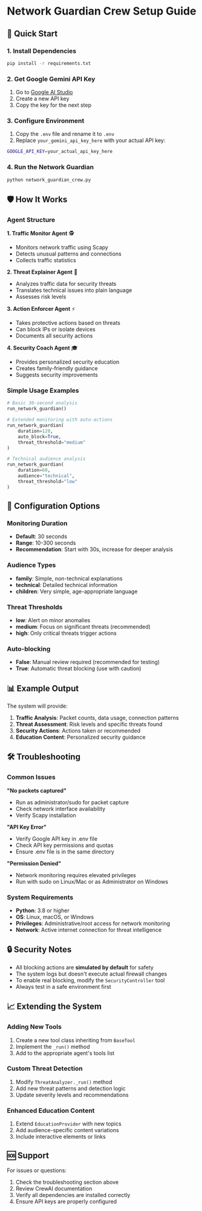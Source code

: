 # Network Guardian Crew Setup Guide

## 🚀 Quick Start

### 1. Install Dependencies
```bash
pip install -r requirements.txt
```

### 2. Get Google Gemini API Key
1. Go to [Google AI Studio](https://aistudio.google.com/)
2. Create a new API key
3. Copy the key for the next step

### 3. Configure Environment
1. Copy the `.env` file and rename it to `.env`
2. Replace `your_gemini_api_key_here` with your actual API key:
```bash
GOOGLE_API_KEY=your_actual_api_key_here
```

### 4. Run the Network Guardian
```bash
python network_guardian_crew.py
```

## 🛡️ How It Works

### Agent Structure

**1. Traffic Monitor Agent** 🕵️
- Monitors network traffic using Scapy
- Detects unusual patterns and connections
- Collects traffic statistics

**2. Threat Explainer Agent** 🎯  
- Analyzes traffic data for security threats
- Translates technical issues into plain language
- Assesses risk levels

**3. Action Enforcer Agent** ⚡
- Takes protective actions based on threats
- Can block IPs or isolate devices
- Documents all security actions

**4. Security Coach Agent** 🎓
- Provides personalized security education
- Creates family-friendly guidance
- Suggests security improvements

### Simple Usage Examples

```python
# Basic 30-second analysis
run_network_guardian()

# Extended monitoring with auto-actions
run_network_guardian(
    duration=120,
    auto_block=True,
    threat_threshold="medium"
)

# Technical audience analysis
run_network_guardian(
    duration=60,
    audience="technical",
    threat_threshold="low"
)
```

## 🔧 Configuration Options

### Monitoring Duration
- **Default**: 30 seconds
- **Range**: 10-300 seconds
- **Recommendation**: Start with 30s, increase for deeper analysis

### Audience Types
- **family**: Simple, non-technical explanations
- **technical**: Detailed technical information
- **children**: Very simple, age-appropriate language

### Threat Thresholds
- **low**: Alert on minor anomalies
- **medium**: Focus on significant threats (recommended)
- **high**: Only critical threats trigger actions

### Auto-blocking
- **False**: Manual review required (recommended for testing)
- **True**: Automatic threat blocking (use with caution)

## 📊 Example Output

The system will provide:

1. **Traffic Analysis**: Packet counts, data usage, connection patterns
2. **Threat Assessment**: Risk levels and specific threats found
3. **Security Actions**: Actions taken or recommended
4. **Education Content**: Personalized security guidance

## 🛠️ Troubleshooting

### Common Issues

**"No packets captured"**
- Run as administrator/sudo for packet capture
- Check network interface availability
- Verify Scapy installation

**"API Key Error"**  
- Verify Google API key in .env file
- Check API key permissions and quotas
- Ensure .env file is in the same directory

**"Permission Denied"**
- Network monitoring requires elevated privileges
- Run with sudo on Linux/Mac or as Administrator on Windows

### System Requirements

- **Python**: 3.8 or higher
- **OS**: Linux, macOS, or Windows
- **Privileges**: Administrative/root access for network monitoring
- **Network**: Active internet connection for threat intelligence

## 🔒 Security Notes

- All blocking actions are **simulated by default** for safety
- The system logs but doesn't execute actual firewall changes
- To enable real blocking, modify the `SecurityController` tool
- Always test in a safe environment first

## 📈 Extending the System

### Adding New Tools
1. Create a new tool class inheriting from `BaseTool`
2. Implement the `_run()` method
3. Add to the appropriate agent's tools list

### Custom Threat Detection
1. Modify `ThreatAnalyzer._run()` method
2. Add new threat patterns and detection logic
3. Update severity levels and recommendations

### Enhanced Education Content
1. Extend `EducationProvider` with new topics
2. Add audience-specific content variations
3. Include interactive elements or links

## 🆘 Support

For issues or questions:
1. Check the troubleshooting section above
2. Review CrewAI documentation
3. Verify all dependencies are installed correctly
4. Ensure API keys are properly configured